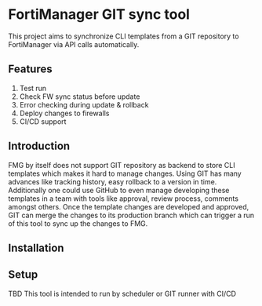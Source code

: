 # FortiManager GIT sync tool

This project aims to synchronize CLI templates from a GIT repository to FortiManager
via API calls automatically.

## Features

1. Test run
2. Check FW sync status before update
3. Error checking during update & rollback
4. Deploy changes to firewalls
5. CI/CD support

## Introduction

FMG by itself does not support GIT repository as backend to store CLI templates which
makes it hard to manage changes. Using GIT has many advances like tracking history, easy rollback to a version
in time. Additionally one could use GitHub to even manage developing these templates in a team with tools like
approval, review process, comments amongst others. Once the template changes are developed and approved, GIT can
merge the changes to its production branch which can trigger a run of this tool to sync up the changes to FMG.

## Installation



## Setup

TBD
This tool is intended to run by scheduler or GIT runner with CI/CD
